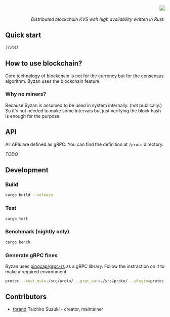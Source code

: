 <h1 align="right">
  <img src="https://user-images.githubusercontent.com/3483230/45586645-ee774800-b935-11e8-971e-3a72e71db9ba.jpg" />
</h1>

<p align="right">
  <i>Distributed blockchain KVS with high availability written in Rust.</i>
</p>

## Quick start

<i>TODO</i>

## How to use blockchain?

Core technology of blockchain is not for the currency but for the consensus algorithm.
Byzan uses the blockchain feature.

### Why no miners?

Because Byzan is assumed to be used in system internally. (not publically.)
So it's not needed to make some intervals but just verifying the block hash is enough for the purpose.

## API

All APIs are defined as gRPC. You can find the definition at `/proto` directory.

<i>TODO</i>

## Development

### Build
```bash
cargo build --release
```

### Test
```bash
cargo test
```

### Benchmark (nightly only)
```bash
cargo bench
```

### Generate gRPC fines

Byzan uses [pingcap/grpc-rs](https://github.com/pingcap/grpc-rs) as a gRPC library.
Follow the instraction on it to make a required environment.

```bash
protoc --rust_out=./src/proto/ --grpc_out=./src/proto/ --plugin=protoc-gen-grpc=`which grpc_rust_plugin` proto/byzan.proto
```

## Contributors
- [tbrand](https://github.com/tbrand) Taichiro Suzuki - creator, maintainer
